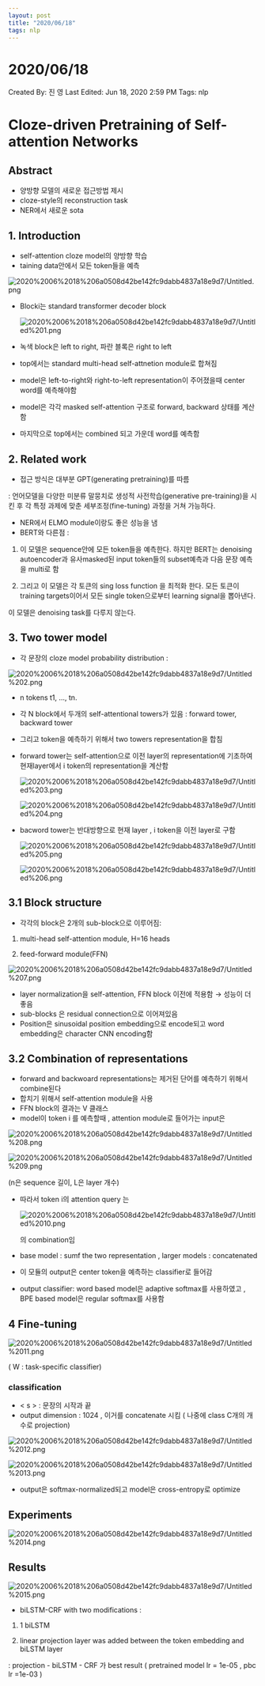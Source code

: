 ```yaml
---
layout: post
title: "2020/06/18"
tags: nlp
---
```


# 2020/06/18

Created By: 진 영
Last Edited: Jun 18, 2020 2:59 PM
Tags: nlp

# Cloze-driven Pretraining of Self-attention Networks

## Abstract

- 양방향 모델의 새로운 접근방법 제시
- cloze-style의 reconstruction task
- NER에서 새로운 sota

## 1. Introduction

- self-attention cloze model의 양방향 학습
- taining data안에서 모든 token들을 예측

![2020%2006%2018%206a0508d42be142fc9dabb4837a18e9d7/Untitled.png](2020%2006%2018%206a0508d42be142fc9dabb4837a18e9d7/Untitled.png)

- Blocki는 standard transformer decoder block

    ![2020%2006%2018%206a0508d42be142fc9dabb4837a18e9d7/Untitled%201.png](2020%2006%2018%206a0508d42be142fc9dabb4837a18e9d7/Untitled%201.png)

- 녹색 block은 left to right, 파란 블록은 right to left
- top에서는 standard multi-head self-attnetion module로 합쳐짐
- model은 left-to-right와 right-to-left representation이 주어졌을때 center word를 예측해야함
- model은 각각 masked self-attention 구조로 forward, backward 상태를 계산함
- 마지막으로 top에서는 combined 되고 가운데 word를 예측함

## 2. Related work

- 접근 방식은 대부분 GPT(generating pretraining)를 따름

: 언어모델을 다양한 미분류 말뭉치로 생성적 사전학습(generative pre-training)을 시킨 후 각 특정 과제에 맞춘 세부조정(fine-tuning) 과정을 거쳐 가능하다.

- NER에서 ELMO module이랑도 좋은 성능을 냄
- BERT와 다른점 :

1) 이 모델은 sequence안에 모든 token들을 예측한다. 하지만 BERT는 denoising autoencoder과 유사masked된 input token들의 subset예측과 다음 문장 예측을  multi로 함

2) 그리고 이 모델은 각 토큰의 sing loss function 을 최적화 한다. 모든 토큰이 training targets이어서 모든 single token으로부터 learning signal을 뽑아낸다. 

이 모델은 denoising task를 다루지 않는다.

## 3. Two tower model

- 각 문장의 cloze model probability distribution :

![2020%2006%2018%206a0508d42be142fc9dabb4837a18e9d7/Untitled%202.png](2020%2006%2018%206a0508d42be142fc9dabb4837a18e9d7/Untitled%202.png)

- n tokens t1, ..., tn.
- 각 N block에서 두개의 self-attentional towers가 있음 : forward tower, backward tower
- 그리고 token을 예측하기 위해서 two towers representation을 합침
- forward tower는 self-attention으로 이전 layer의 representation에 기초하여 현재layer에서 i token의 representation을 계산함

    ![2020%2006%2018%206a0508d42be142fc9dabb4837a18e9d7/Untitled%203.png](2020%2006%2018%206a0508d42be142fc9dabb4837a18e9d7/Untitled%203.png)

    ![2020%2006%2018%206a0508d42be142fc9dabb4837a18e9d7/Untitled%204.png](2020%2006%2018%206a0508d42be142fc9dabb4837a18e9d7/Untitled%204.png)

- bacword tower는 반대방향으로 현재 layer , i token을 이전 layer로 구함

    ![2020%2006%2018%206a0508d42be142fc9dabb4837a18e9d7/Untitled%205.png](2020%2006%2018%206a0508d42be142fc9dabb4837a18e9d7/Untitled%205.png)

    ![2020%2006%2018%206a0508d42be142fc9dabb4837a18e9d7/Untitled%206.png](2020%2006%2018%206a0508d42be142fc9dabb4837a18e9d7/Untitled%206.png)

## 3.1 Block structure

- 각각의 block은 2개의 sub-block으로 이루어짐:

1)  multi-head self-attention module, H=16 heads

2)  feed-forward module(FFN)

![2020%2006%2018%206a0508d42be142fc9dabb4837a18e9d7/Untitled%207.png](2020%2006%2018%206a0508d42be142fc9dabb4837a18e9d7/Untitled%207.png)

- layer normalization을 self-attention, FFN block 이전에 적용함 → 성능이 더 좋음
- sub-blocks 은 residual connection으로 이어져있음
- Position은 sinusoidal position embedding으로 encode되고 word embedding은  character CNN encoding함

## 3.2 Combination of representations

- forward and backwoard representations는 제거된 단어를 예측하기 위해서 combine된다
- 합치기 위해서 self-attention module을 사용
- FFN block의 결과는 V 클래스
- model이 token i 를 예측할때 , attention module로 들어가는 input은

![2020%2006%2018%206a0508d42be142fc9dabb4837a18e9d7/Untitled%208.png](2020%2006%2018%206a0508d42be142fc9dabb4837a18e9d7/Untitled%208.png)

![2020%2006%2018%206a0508d42be142fc9dabb4837a18e9d7/Untitled%209.png](2020%2006%2018%206a0508d42be142fc9dabb4837a18e9d7/Untitled%209.png)

(n은 sequence 길이, L은 layer 개수)

- 따라서 token i의 attention query 는

    ![2020%2006%2018%206a0508d42be142fc9dabb4837a18e9d7/Untitled%2010.png](2020%2006%2018%206a0508d42be142fc9dabb4837a18e9d7/Untitled%2010.png)

    의 combination임

- base model : sumf the two representation , larger models : concatenated
- 이 모듈의 output은 center token을 예측하는 classifier로 들어감
- output classifier: word based model은  adaptive softmax를 사용하였고 , BPE based model은 regular softmax를 사용함

## 4  Fine-tuning

![2020%2006%2018%206a0508d42be142fc9dabb4837a18e9d7/Untitled%2011.png](2020%2006%2018%206a0508d42be142fc9dabb4837a18e9d7/Untitled%2011.png)

( W : task-specific classifier)

### classification

- < s > : 문장의 시작과 끝
- output dimension : 1024 , 이거를  concatenate 시킴  ( 나중에 class C개의 개수로 projection)

![2020%2006%2018%206a0508d42be142fc9dabb4837a18e9d7/Untitled%2012.png](2020%2006%2018%206a0508d42be142fc9dabb4837a18e9d7/Untitled%2012.png)

![2020%2006%2018%206a0508d42be142fc9dabb4837a18e9d7/Untitled%2013.png](2020%2006%2018%206a0508d42be142fc9dabb4837a18e9d7/Untitled%2013.png)

- output은 softmax-normalized되고 model은 cross-entropy로 optimize

## Experiments

![2020%2006%2018%206a0508d42be142fc9dabb4837a18e9d7/Untitled%2014.png](2020%2006%2018%206a0508d42be142fc9dabb4837a18e9d7/Untitled%2014.png)

## Results

![2020%2006%2018%206a0508d42be142fc9dabb4837a18e9d7/Untitled%2015.png](2020%2006%2018%206a0508d42be142fc9dabb4837a18e9d7/Untitled%2015.png)

- biLSTM-CRF with two modifications :

1) 1 biLSTM

2) linear projection layer was added between the token embedding and biLSTM layer

: projection - biLSTM - CRF 가 best result ( pretrained model lr = 1e-05 , pbc lr =1e-03 )